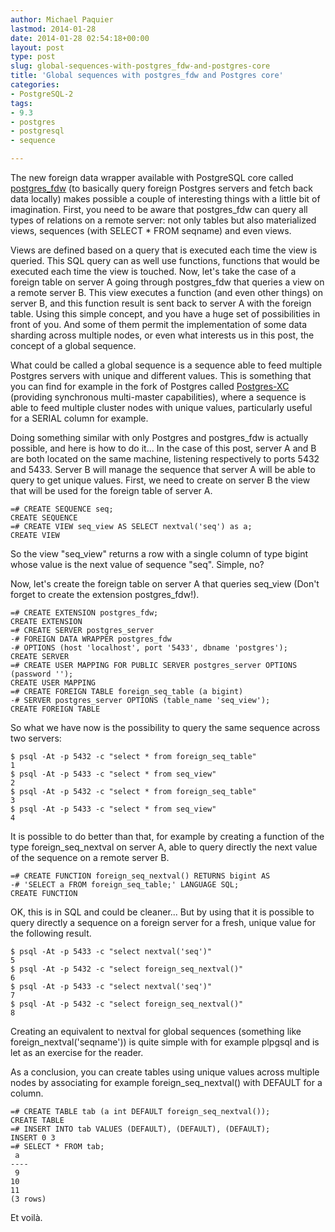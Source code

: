 ```yaml
---
author: Michael Paquier
lastmod: 2014-01-28
date: 2014-01-28 02:54:18+00:00
layout: post
type: post
slug: global-sequences-with-postgres_fdw-and-postgres-core
title: 'Global sequences with postgres_fdw and Postgres core'
categories:
- PostgreSQL-2
tags:
- 9.3
- postgres
- postgresql
- sequence

---
```

The new foreign data wrapper available with PostgreSQL core called
[postgres\_fdw](https://www.postgresql.org/docs/devel/static/postgres-fdw.html)
(to basically query foreign Postgres servers and fetch back data locally)
makes possible a couple of interesting things with a little bit of
imagination. First, you need to be aware that postgres\_fdw can query all
types of relations on a remote server: not only tables but also materialized
views, sequences (with SELECT * FROM seqname) and even views.

Views are defined based on a query that is executed each time the view is
queried. This SQL query can as well use functions, functions that would be
executed each time the view is touched. Now, let's take the case of a foreign
table on server A going through postgres\_fdw that queries a view on a remote
server B. This view executes a function (and even other things) on server B,
and this function result is sent back to server A with the foreign table.
Using this simple concept, and you have a huge set of possibilities in front
of you. And some of them permit the implementation of some data sharding
across multiple nodes, or even what interests us in this post, the concept
of a global sequence.

What could be called a global sequence is a sequence able to feed multiple
Postgres servers with unique and different values. This is something that
you can find for example in the fork of Postgres called
[Postgres-XC](https://sourceforge.net/apps/mediawiki/postgres-xc/index.php?title=Main_Page)
(providing synchronous multi-master capabilities), where a sequence is able
to feed multiple cluster nodes with unique values, particularly useful for
a SERIAL column for example.

Doing something similar with only Postgres and postgres\_fdw is actually
possible, and here is how to do it... In the case of this post, server A
and B are both located on the same machine, listening respectively to ports
5432 and 5433. Server B will manage the sequence that server A will be able
to query to get unique values. First, we need to create on server B the view
that will be used for the foreign table of server A.

    =# CREATE SEQUENCE seq;
    CREATE SEQUENCE
    =# CREATE VIEW seq_view AS SELECT nextval('seq') as a;
    CREATE VIEW

So the view "seq\_view" returns a row with a single column of type bigint
whose value is the next value of sequence "seq". Simple, no?

Now, let's create the foreign table on server A that queries seq\_view
(Don't forget to create the extension postgres\_fdw!).

    =# CREATE EXTENSION postgres_fdw;
    CREATE EXTENSION
    =# CREATE SERVER postgres_server
    -# FOREIGN DATA WRAPPER postgres_fdw
    -# OPTIONS (host 'localhost', port '5433', dbname 'postgres');
    CREATE SERVER
    =# CREATE USER MAPPING FOR PUBLIC SERVER postgres_server OPTIONS (password '');
    CREATE USER MAPPING
    =# CREATE FOREIGN TABLE foreign_seq_table (a bigint)
    -# SERVER postgres_server OPTIONS (table_name 'seq_view');
    CREATE FOREIGN TABLE

So what we have now is the possibility to query the same sequence across two
servers:

    $ psql -At -p 5432 -c "select * from foreign_seq_table"
    1
    $ psql -At -p 5433 -c "select * from seq_view"
    2
    $ psql -At -p 5432 -c "select * from foreign_seq_table"
    3
    $ psql -At -p 5433 -c "select * from seq_view"
    4

It is possible to do better than that, for example by creating a function of
the type foreign\_seq\_nextval on server A, able to query directly the next
value of the sequence on a remote server B.

    =# CREATE FUNCTION foreign_seq_nextval() RETURNS bigint AS
    -# 'SELECT a FROM foreign_seq_table;' LANGUAGE SQL;
    CREATE FUNCTION

OK, this is in SQL and could be cleaner... But by using that it is possible
to query directly a sequence on a foreign server for a fresh, unique value
for the following result.

    $ psql -At -p 5433 -c "select nextval('seq')"
    5
    $ psql -At -p 5432 -c "select foreign_seq_nextval()"
    6
    $ psql -At -p 5433 -c "select nextval('seq')"
    7
    $ psql -At -p 5432 -c "select foreign_seq_nextval()"
    8

Creating an equivalent to nextval for global sequences (something like
foreign\_nextval('seqname')) is quite simple with for example plpgsql and
is let as an exercise for the reader.

As a conclusion, you can create tables using unique values across multiple
nodes by associating for example foreign\_seq\_nextval() with DEFAULT for
a column.

    =# CREATE TABLE tab (a int DEFAULT foreign_seq_nextval());
    CREATE TABLE
    =# INSERT INTO tab VALUES (DEFAULT), (DEFAULT), (DEFAULT);
    INSERT 0 3
    =# SELECT * FROM tab;
     a
    ----
     9
    10
    11
    (3 rows)

Et voilà.
